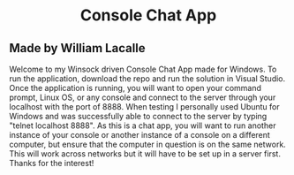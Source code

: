 <style> h1 {text-align: center;}  </style>

<h1>Console Chat App</h1>
<h2>Made by William Lacalle</h2>

<p>Welcome to my Winsock driven Console Chat App made for Windows. To run the application, download the repo and run the solution in Visual Studio. Once the application is running, you will want to open your command prompt, Linux OS, or any console and connect to the server through your localhost with the port of 8888. When testing I personally used Ubuntu for Windows and was successfully able to connect to the server by typing "telnet localhost 8888". As this is a chat app, you will want to run another instance of your console or another instance of a console on a different computer, but ensure that the computer in question is on the same network. This will work across networks but it will have to be set up in a server first. Thanks for the interest!</p>